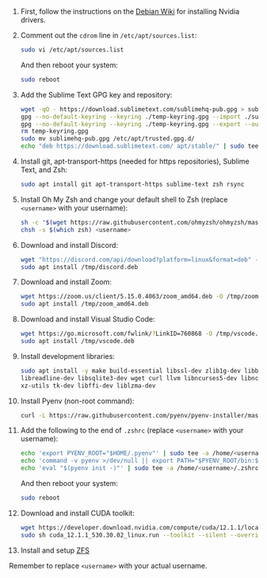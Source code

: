 1. First, follow the instructions on the [Debian Wiki](https://wiki.debian.org/NvidiaGraphicsDrivers#Debian_12_.22Bookworm.22) for installing Nvidia drivers.

2. Comment out the `cdrom` line in `/etc/apt/sources.list`:

    ```bash
    sudo vi /etc/apt/sources.list
    ```

    And then reboot your system:

    ```bash
    sudo reboot
    ```

3. Add the Sublime Text GPG key and repository:

    ```bash
    wget -qO - https://download.sublimetext.com/sublimehq-pub.gpg > sublimehq-pub.gpg
    gpg --no-default-keyring --keyring ./temp-keyring.gpg --import ./sublimehq-pub.gpg
    gpg --no-default-keyring --keyring ./temp-keyring.gpg --export --output sublimehq-pub.gpg
    rm temp-keyring.gpg
    sudo mv sublimehq-pub.gpg /etc/apt/trusted.gpg.d/
    echo "deb https://download.sublimetext.com/ apt/stable/" | sudo tee /etc/apt/sources.list.d/sublime-text.list 
    ```

4. Install git, apt-transport-https (needed for https repositories), Sublime Text, and Zsh:

    ```bash
    sudo apt install git apt-transport-https sublime-text zsh rsync
    ```

5. Install Oh My Zsh and change your default shell to Zsh (replace `<username>` with your username):

    ```bash
    sh -c "$(wget https://raw.githubusercontent.com/ohmyzsh/ohmyzsh/master/tools/install.sh -O -)"
    chsh -s $(which zsh) <username>
    ```

6. Download and install Discord:

    ```bash
    wget "https://discord.com/api/download?platform=linux&format=deb" -O /tmp/discord.deb
    sudo apt install /tmp/discord.deb
    ```

7. Download and install Zoom:

    ```bash
    wget https://zoom.us/client/5.15.0.4063/zoom_amd64.deb -O /tmp/zoom_amd64.deb
    sudo apt install /tmp/zoom_amd64.deb
    ```

8. Download and install Visual Studio Code:

    ```bash
    wget https://go.microsoft.com/fwlink/?LinkID=760868 -O /tmp/vscode.deb
    sudo apt install /tmp/vscode.deb
    ```

9. Install development libraries:

    ```bash
    sudo apt install -y make build-essential libssl-dev zlib1g-dev libbz2-dev \
    libreadline-dev libsqlite3-dev wget curl llvm libncurses5-dev libncursesw5-dev \
    xz-utils tk-dev libffi-dev liblzma-dev
    ```

10. Install Pyenv (non-root command):

    ```bash
    curl -L https://raw.githubusercontent.com/pyenv/pyenv-installer/master/bin/pyenv-installer | bash
    ```

11. Add the following to the end of `.zshrc` (replace `<username>` with your username):

    ```bash
    echo 'export PYENV_ROOT="$HOME/.pyenv"' | sudo tee -a /home/<username>/.zshrc
    echo 'command -v pyenv >/dev/null || export PATH="$PYENV_ROOT/bin:$PATH"' | sudo tee -a /home/<username>/.zshrc
    echo 'eval "$(pyenv init -)"' | sudo tee -a /home/<username>/.zshrc
    ```

    And then reboot your system:

    ```bash
    sudo reboot
    ```

12. Download and install CUDA toolkit:

    ```bash
    wget https://developer.download.nvidia.com/compute/cuda/12.1.1/local_installers/cuda_12.1.1_530.30.02_linux.run
    sudo sh cuda_12.1.1_530.30.02_linux.run --toolkit --silent --override --toolkitpath=/opt/cuda-12.1.1
    ```

13. Install and setup [ZFS](zfs_setup.md)

Remember to replace `<username>` with your actual username.
